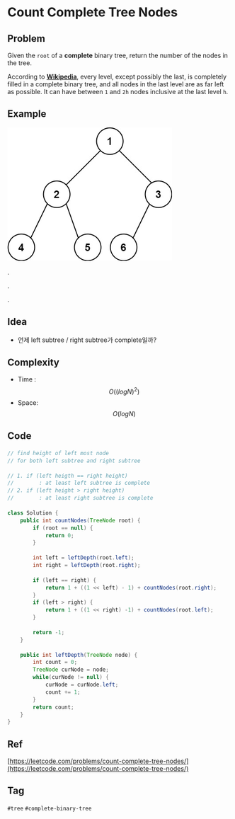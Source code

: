 # Count Complete Tree Nodes

## Problem

Given the `root` of a **complete** binary tree, return the number of the nodes in the tree.

According to [**Wikipedia**](http://en.wikipedia.org/wiki/Binary_tree#Types_of_binary_trees), every level, except possibly the last, is completely filled in a complete binary tree, and all nodes in the last level are as far left as possible. It can have between `1` and `2h` nodes inclusive at the last level `h`.

## Example

![](../.gitbook/assets/image%20%282%29.png)

.

.

.



## Idea

* 언제 left subtree / right subtree가 complete일까?

## Complexity

* Time : $$O((logN)^2)$$ 
* Space: $$O(logN)$$ 

## Code 

```java
// find height of left most node
// for both left subtree and right subtree

// 1. if (left heigth == right height)
//        : at least left subtree is complete
// 2. if (left height > right height)
//        : at least right subtree is complete

class Solution {
    public int countNodes(TreeNode root) {
        if (root == null) {
            return 0;
        }
        
        int left = leftDepth(root.left);
        int right = leftDepth(root.right);
        
        if (left == right) {
            return 1 + ((1 << left) - 1) + countNodes(root.right);
        }
        if (left > right) {
            return 1 + ((1 << right) -1) + countNodes(root.left);
        }
        
        return -1;        
    }
    
    public int leftDepth(TreeNode node) {
        int count = 0;
        TreeNode curNode = node;
        while(curNode != null) {
            curNode = curNode.left;
            count += 1;
        }
        return count;
    }
}
```



## Ref

[https://leetcode.com/problems/count-complete-tree-nodes/](https://leetcode.com/problems/count-complete-tree-nodes/)

## Tag

`#tree` `#complete-binary-tree`

